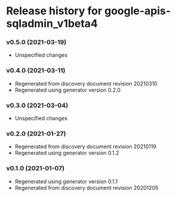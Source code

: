 # Release history for google-apis-sqladmin_v1beta4

### v0.5.0 (2021-03-19)

* Unspecified changes

### v0.4.0 (2021-03-11)

* Regenerated from discovery document revision 20210310
* Regenerated using generator version 0.2.0

### v0.3.0 (2021-03-04)

* Unspecified changes

### v0.2.0 (2021-01-27)

* Regenerated from discovery document revision 20210119
* Regenerated using generator version 0.1.2

### v0.1.0 (2021-01-07)

* Regenerated using generator version 0.1.1
* Regenerated from discovery document revision 20201205

